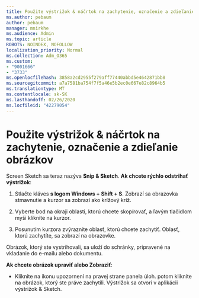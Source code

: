 ```yaml
---
title: Použite výstrižok & náčrtok na zachytenie, označenie a zdieľanie obrázkov
ms.author: pebaum
author: pebaum
manager: mnirkhe
ms.audience: Admin
ms.topic: article
ROBOTS: NOINDEX, NOFOLLOW
localization_priority: Normal
ms.collection: Adm_O365
ms.custom:
- "9001666"
- "3733"
ms.openlocfilehash: 3858a2cd2955f279aff77440abbd5e4642871bb8
ms.sourcegitcommit: a7a7581ba754f7f5a46e5b2ec0e667e82c8964b5
ms.translationtype: MT
ms.contentlocale: sk-SK
ms.lasthandoff: 02/26/2020
ms.locfileid: "42279054"
---
```

# <a name="use-snip--sketch-to-capture-mark-up-and-share-images"></a>Použite výstrižok & náčrtok na zachytenie, označenie a zdieľanie obrázkov

Screen Sketch sa teraz nazýva **Snip & Sketch**. **Ak chcete rýchlo odstrihať výstrižok**:

1. Stlačte kláves **s logom Windows + Shift + S**. Zobrazí sa obrazovka stmavnutie a kurzor sa zobrazí ako krížový kríž. 

2. Vyberte bod na okraji oblasti, ktorú chcete skopírovať, a ľavým tlačidlom myši kliknite na kurzor. 

3. Posunutím kurzora zvýraznite oblasť, ktorú chcete zachytiť. Oblasť, ktorú zachytíte, sa zobrazí na obrazovke.

Obrázok, ktorý ste vystrihovali, sa uloží do schránky, pripravené na vkladanie do e-mailu alebo dokumentu. 

**Ak chcete obrázok upraviť alebo Zobraziť**: 

- Kliknite na ikonu upozornení na pravej strane panela úloh. potom kliknite na obrázok, ktorý ste práve zachytili. Výstrižok sa otvorí v aplikácii výstrižok & Sketch.
